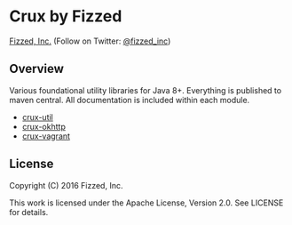 Crux by Fizzed
==============

[Fizzed, Inc.](http://fizzed.com) (Follow on Twitter: [@fizzed_inc](http://twitter.com/fizzed_inc))

## Overview

Various foundational utility libraries for Java 8+.  Everything is published
to maven central.  All documentation is included within each module.

 - [crux-util](crux-util)
 - [crux-okhttp](crux-okhttp)
 - [crux-vagrant](crux-vagrant)
 
## License

Copyright (C) 2016 Fizzed, Inc.

This work is licensed under the Apache License, Version 2.0. See LICENSE for details.
